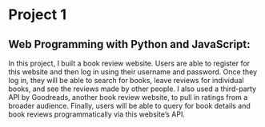 # Project 1

## Web Programming with Python and JavaScript:
In this project, I built a book review website. Users are able to register for this website and then log in using their username and password. Once they log in, they will be able to search for books, leave reviews for individual books, and see the reviews made by other people. I also used a third-party API by Goodreads, another book review website, to pull in ratings from a broader audience. Finally, users will be able to query for book details and book reviews programmatically via this website’s API.
